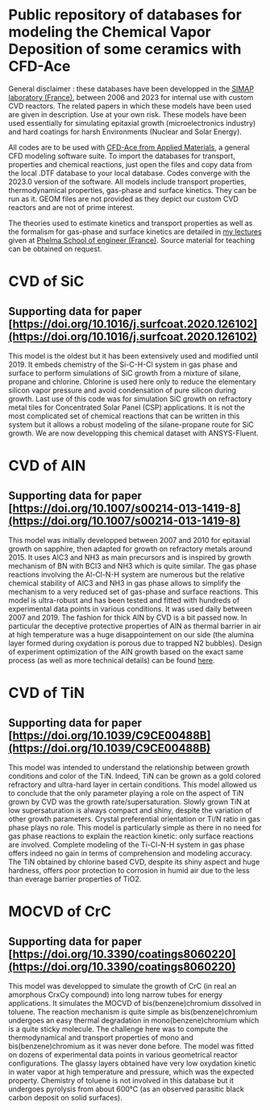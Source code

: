 # Public repository of databases for modeling the Chemical Vapor Deposition of some ceramics with CFD-Ace

General disclaimer : these databases have been developped in the [SIMAP laboratory (France)](https://simap.grenoble-inp.fr/), between 2006 and 2023 for internal use with custom CVD reactors. The related papers in which these models have been used are given in description. Use at your own risk. These models have been used essentially for simulating epitaxial growth (microelectronics industry) and hard coatings for harsh Environments (Nuclear and Solar Energy).

All codes are to be used with [CFD-Ace from Applied Materials](https://www.appliedmaterials.com/us/en/semiconductor/solutions-and-software/software-solutions/ace-plus-suite.html), a general CFD modeling software suite. To import the databases for transport, properties and chemical reactions, just open the files and copy data from the local .DTF database to your local database. Codes converge with the 2023.0 version of the software. All models include transport properties, thermodynamical properties, gas-phase and surface kinetics. They can be run as it. GEOM files are not provided as they depict our custom CVD reactors and are not of prime interest.

The theories used to estimate kinetics and transport properties as well as the formalism for gas-phase and surface kinetics are detailed in [my lectures](https://github.com/Raphael-Boichot/A-database-for-CVD-modeling-of-carbides-and-nitrides/blob/main/Documentation/Chemical%20Vapor%20Deposition%20-%20Lectures.pdf) given at [Phelma School of engineer (France)](https://phelma.grenoble-inp.fr/). Source material for teaching can be obtained on request.

# CVD of SiC
## Supporting data for paper [https://doi.org/10.1016/j.surfcoat.2020.126102](https://doi.org/10.1016/j.surfcoat.2020.126102)
This model is the oldest but it has been extensively used and modified until 2019. It embeds chemistry of the Si-C-H-Cl system in gas phase and surface to perform simulations of SiC growth from a mixture of silane, propane and chlorine. Chlorine is used here only to reduce the elementary silicon vapor pressure and avoid condensation of pure silicon during growth. Last use of this code was for simulation SiC growth on refractory metal tiles for Concentrated Solar Panel (CSP) applications. It is not the most complicated set of chemical reactions that can be written in this system but it allows a robust modeling of the silane-propane route for SiC growth. We are now developping this chemical dataset with ANSYS-Fluent.

# CVD of AlN
## Supporting data for paper [https://doi.org/10.1007/s00214-013-1419-8](https://doi.org/10.1007/s00214-013-1419-8)
This model was initially developped between 2007 and 2010 for epitaxial growth on sapphire, then adapted for growth on refractory metals around 2015. It uses AlC3 and NH3 as main precursors and is inspired by growth mechanism of BN with BCl3 and NH3 which is quite similar. The gas phase reactions involving the Al-Cl-N-H system are numerous but the relative chemical stability of AlC3 and NH3 in gas phase allows to simplify the mechanism to a very reduced set of gas-phase and surface reactions. This model is ultra-robust and has been tested and fitted with hundreds of experimental data points in various conditions. It was used daily between 2007 and 2019. The fashion for thick AlN by CVD is a bit passed now. In particular the deceptive protective properties of AlN as thermal barrier in air at high temperature was a huge disappointement on our side (the alumina layer formed during oxydation is porous due to trapped N2 bubbles). Design of experiment optimization of the AlN growth based on the exact same process (as well as more technical details) can be found [here](https://github.com/Raphael-Boichot/HVPE-process-assessment-by-DOE).

# CVD of TiN
## Supporting data for paper [https://doi.org/10.1039/C9CE00488B](https://doi.org/10.1039/C9CE00488B)
This model was intended to understand the relationship between growth conditions and color of the TiN. Indeed, TiN can be grown as a gold colored refractory and ultra-hard layer in certain conditions. This model allowed us to conclude that the only parameter playing a role on the aspect of TiN grown by CVD was the growth rate/supersaturation. Slowly grown TiN at low supersaturation is always compact and shiny, despite the variation of other growth parameters. Crystal preferential orientation or Ti/N ratio in gas phase plays no role. This model is particularly simple as there in no need for gas phase reactions to explain the reaction kinetic: only surface reactions are involved. Complete modeling of the Ti-Cl-N-H system in gas phase offers indeed no gain in terms of comprehension and modeling accuracy. The TiN obtained by chlorine based CVD, despite its shiny aspect and huge hardness, offers poor protection to corrosion in humid air due to the less than everage barrier properties of TiO2.

# MOCVD of CrC
## Supporting data for paper [https://doi.org/10.3390/coatings8060220](https://doi.org/10.3390/coatings8060220)
This model was developped to simulate the growth of CrC (in real an amorphous CrxCy compound) into long narrow tubes for energy applications. It simulates the MOCVD of bis(benzene)chromium dissolved in toluene. The reaction mechanism is quite simple as bis(benzene)chromium undergoes an easy thermal degradation in mono(benzene)chromium which is a quite sticky molecule. The challenge here was to compute the thermodynamical and transport properties of mono and bis(benzene)chromium as it was never done before. The model was fitted on dozens of experimental data points in various geometrical reactor configurations. The glassy layers obtained have very low oxydation kinetic in water vapor at high temperature and pressure, which was the expected property. Chemistry of toluene is not involved in this database but it undergoes pyrolysis from about 600°C (as an observed parasitic black carbon deposit on solid surfaces).
